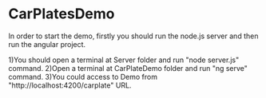 # CarPlatesDemo
In order to start the demo, firstly you should run the node.js server and then run the angular project.

1)You should open a terminal at Server folder and run "node server.js" command.
2)Open a terminal at CarPlateDemo folder and run "ng serve" command.
3)You could access to Demo from "http://localhost:4200/carplate" URL.

